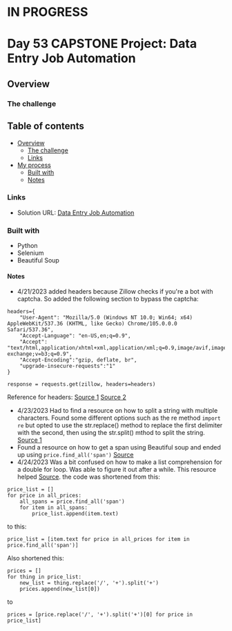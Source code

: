 # IN PROGRESS
# Day 53 CAPSTONE Project: Data Entry Job Automation

## Overview

### The challenge



## Table of contents

- [Overview](#overview)
  - [The challenge](#the-challenge)
  - [Links](#links)
- [My process](#my-process)
  - [Built with](#built-with)
  - [Notes](#notes)

### Links

- Solution URL: [Data Entry Job Automation](https://github.com/Mikerniker/100_Days_of_Python/tree/main/Day53)

### Built with

- Python
- Selenium
- Beautiful Soup


#### Notes
- 4/21/2023 added headers because Zillow checks if you're a bot with captcha. So added the following section to bypass the captcha: 
```
headers={
    "User-Agent": "Mozilla/5.0 (Windows NT 10.0; Win64; x64) AppleWebKit/537.36 (KHTML, like Gecko) Chrome/105.0.0.0 Safari/537.36",
    "Accept-Language": "en-US,en;q=0.9",
    "Accept": "text/html,application/xhtml+xml,application/xml;q=0.9,image/avif,image/webp,image/apng,*/*;q=0.8,application/signed-exchange;v=b3;q=0.9",
    "Accept-Encoding":"gzip, deflate, br",
    "upgrade-insecure-requests":"1"
}

response = requests.get(zillow, headers=headers)
```
Reference for headers: [Source 1](https://morioh.com/p/e23b427aabde) [Source 2](https://www.scrapingdog.com/blog/scrape-zillow/)
- 4/23/2023 Had to find a resource on how to split a string with multiple characters. Found some different options such as the re method ```import re``` but opted to use 
the str.replace() method to replace the first delimiter with the second, then using the str.split() mthod to split the string. [Source 1](https://bobbyhadz.com/blog/python-split-string-multiple-delimiters)
- Found a resource on how to get a span using Beautiful soup and ended up using ```price.find_all('span')``` [Source](https://pytutorial.com/find-span-element-python-beautifulsoup/)
- 4/24/2023 Was a bit confused on how to make a list comprehension for a double for loop. Was able to figure it out after a while. This resource helped [Source](https://stackoverflow.com/questions/1198777/double-iteration-in-list-comprehension). the code was shortened from this:
```
price_list = []
for price in all_prices:
    all_spans = price.find_all('span')
    for item in all_spans:
        price_list.append(item.text)
```
to this:
```
price_list = [item.text for price in all_prices for item in price.find_all('span')]
```
Also shortened this:
```
prices = []
for thing in price_list:
    new_list = thing.replace('/', '+').split('+')
    prices.append(new_list[0])
```
to
```
prices = [price.replace('/', '+').split('+')[0] for price in price_list]  
```
